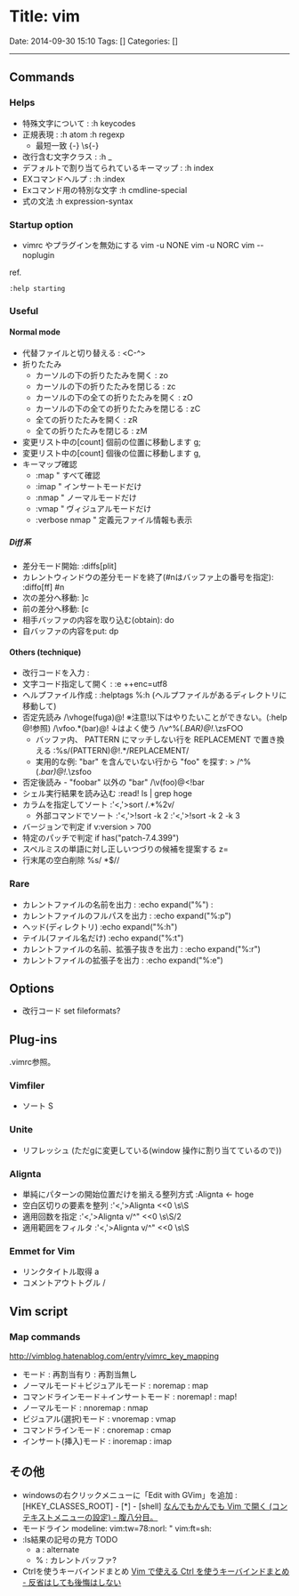 # Title: vim

Date: 2014-09-30 15:10
Tags: []
Categories: []

---

## Commands

### Helps

* 特殊文字について :
		:h keycodes
* 正規表現 :
		:h atom
		:h regexp
	* 最短一致
			{-}
			\s{-}
* 改行含む文字クラス :
		:h \_
* デフォルトで割り当てられているキーマップ :
		:h index
* EXコマンドヘルプ :
		:h :index
* Exコマンド用の特別な文字
		:h cmdline-special
* 式の文法
		:h expression-syntax

### Startup option

* vimrc やプラグインを無効にする
		vim -u NONE
		vim -u NORC
		vim --noplugin

ref.

	:help starting

### Useful

#### Normal mode

* 代替ファイルと切り替える :
		<C-^>
* 折りたたみ
	* カーソルの下の折りたたみを開く :
			zo
	* カーソルの下の折りたたみを閉じる :
			zc
	* カーソルの下の全ての折りたたみを開く :
			zO
	* カーソルの下の全ての折りたたみを閉じる :
			zC
	* 全ての折りたたみを開く :
			zR
	* 全ての折りたたみを閉じる :
			zM
* 変更リスト中の[count] 個前の位置に移動します
		g;
* 変更リスト中の[count] 個後の位置に移動します
		g,
* キーマップ確認
	* :map " すべて確認
	* :imap " インサートモードだけ
	* :nmap " ノーマルモードだけ
	* :vmap " ヴィジュアルモードだけ
	* :verbose nmap " 定義元ファイル情報も表示

##### Diff系

* 差分モード開始:
		:diffs[plit]
* カレントウィンドウの差分モードを終了(#nはバッファ上の番号を指定):
		:diffo[ff] #n
* 次の差分へ移動:
		]c
* 前の差分へ移動:
		[c
* 相手バッファの内容を取り込む(obtain):
		do
* 自バッファの内容をput:
		dp

#### Others (technique)

* 改行コードを入力 :
		<C-v><C-m>
* 文字コード指定して開く :
		:e ++enc=utf8
* ヘルプファイル作成 :
		:helptags %:h (ヘルプファイルがあるディレクトリに移動して)
* 否定先読み
		/\vhoge(fuga)@!
		※注意!以下はやりたいことができない。(:help @!参照)
		/\vfoo.*(bar)@!
		↓はよく使う
		/\v^\%(.*BAR)@!.*\zsFOO
	* バッファ内、 PATTERN にマッチしない行を REPLACEMENT で置き換える
			:%s/\(PATTERN\)\@!.*/REPLACEMENT/
	* 実用的な例: "bar" を含んでいない行から "foo" を探す: >
			/^\%(.*bar\)\@!.*\zsfoo
* 否定後読み - "foobar" 以外の "bar"
		/\v(foo)@<!bar
* シェル実行結果を読み込む
		:read! ls | grep hoge
* カラムを指定してソート
		:'<,'>sort /.*\%2v/
	* 外部コマンドでソート
			:'<,'>!sort -k 2
			:'<,'>!sort -k 2 -k 3
* バージョンで判定
		if v:version > 700
* 特定のパッチで判定
		if has("patch-7.4.399")
* スペルミスの単語に対し正しいつづりの候補を提案する
		z=
* 行末尾の空白削除
		%s/ *$//

### Rare

* カレントファイルの名前を出力 :
		:echo expand("%") :
* カレントファイルのフルパスを出力 :
		:echo expand("%:p")
* ヘッド(ディレクトリ)
		:echo expand("%:h")
* テイル(ファイル名だけ)
		:echo expand("%:t")
* カレントファイルの名前、拡張子抜きを出力 :
		:echo expand("%:r")
* カレントファイルの拡張子を出力 :
		:echo expand("%:e")

## Options

* 改行コード
		set fileformats?

## Plug-ins

.vimrc参照。

### Vimfiler

* ソート
		S

### Unite

* リフレッシュ
		<C-l> (ただg<C-l>に変更している(window 操作に割り当てているので))

### Alignta

* 単純にパターンの開始位置だけを揃える整列方式
		:Alignta <- hoge
* 空白区切りの要素を整列
		:'<,'>Alignta <<0 \s\S
* 適用回数を指定
		:'<,'>Alignta v/^" <<0 \s\S/2
* 適用範囲をフィルタ
		:'<,'>Alignta v/^" <<0 \s\S

### Emmet for Vim

* リンクタイトル取得
		<C-y>a
* コメントアウトトグル
		<C-y>/

## Vim script

### Map commands

<http://vimblog.hatenablog.com/entry/vimrc_key_mapping>

* モード                                 : 再割当有り : 再割当無し
* ノーマルモード＋ビジュアルモード       : noremap    : map
* コマンドラインモード＋インサートモード : noremap!   : map!
* ノーマルモード                         : nnoremap   : nmap
* ビジュアル(選択)モード                 : vnoremap   : vmap
* コマンドラインモード                   : cnoremap   : cmap
* インサート(挿入)モード                 : inoremap   : imap

## その他

* windowsの右クリックメニューに「Edit with GVim」を追加 :
		[HKEY_CLASSES_ROOT] - [*] - [shell]
	[なんでもかんでも Vim で開く (コンテキストメニューの設定) - 腹八分目。](http://d.hatena.ne.jp/masaking/20070803/1186105654)
* モードライン modeline:
		vim:tw=78:norl:
		<!-- vim:set ft=markdown: -->
		" vim:ft=sh:
* :ls結果の記号の見方 TODO
	* a : alternate
	* % : カレントバッファ?
* Ctrlを使うキーバインドまとめ
	[Vim で使える Ctrl を使うキーバインドまとめ - 反省はしても後悔はしない](http://cohama.hateblo.jp/entry/20121023/1351003586)

